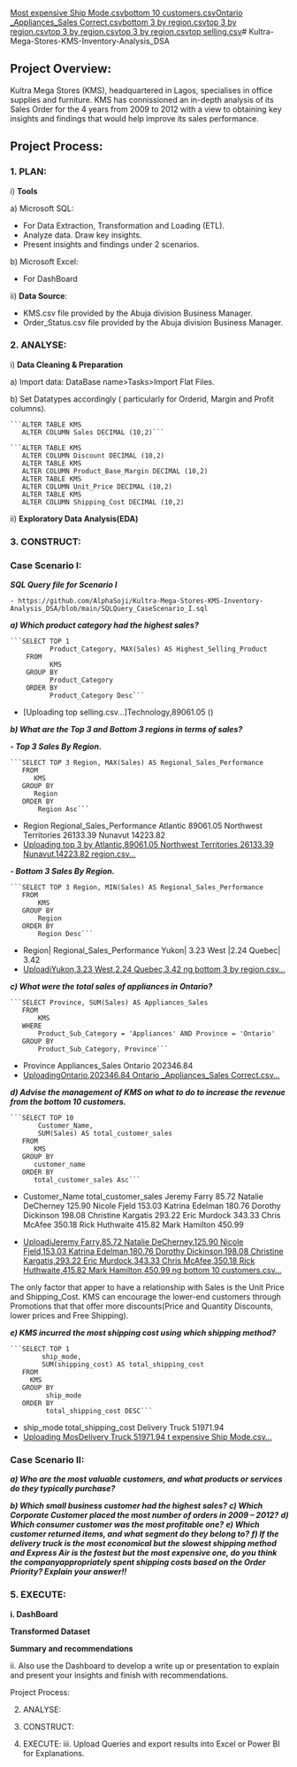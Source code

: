 [Most expensive Ship Mode.csv](https://github.com/user-attachments/files/21058660/Most.expensive.Ship.Mode.csv)[bottom 10 customers.csv](https://github.com/user-attachments/files/21058087/bottom.10.customers.csv)[Ontario _Appliances_Sales Correct.csv](https://github.com/user-attachments/files/21057842/Ontario._Appliances_Sales.Correct.csv)[bottom 3 by region.csv](https://github.com/user-attachments/files/21057683/bottom.3.by.region.csv)[top 3 by region.csv](https://github.com/user-attachments/files/21057580/top.3.by.region.csv)[top 3 by region.csv](https://github.com/user-attachments/files/21057566/top.3.by.region.csv)[top 3 by region.csv](https://github.com/user-attachments/files/21057556/top.3.by.region.csv)[top selling.csv](https://github.com/user-attachments/files/21057146/top.selling.csv)# Kultra-Mega-Stores-KMS-Inventory-Analysis_DSA

## Project Overview:

Kultra Mega Stores (KMS), headquartered in Lagos, specialises in office supplies and
furniture. KMS has connissioned an in-depth analysis of its Sales Order for the 4 years from 2009 to 2012 with 
a view to obtaining key insights and findings that would help improve its sales performance.

## Project Process: 
### 1.	PLAN:
i)	**Tools**

a) Microsoft SQL: 
- For Data Extraction, Transformation and Loading (ETL).
- Analyze data. Draw key insights.
- Present insights and findings under 2 scenarios.

b) Microsoft Excel:
- For DashBoard
      
ii)	**Data Source**:

  - KMS.csv file provided by the Abuja division Business Manager.
  - Order_Status.csv file provided by the Abuja division Business Manager.

### 2.	ANALYSE:
i)	**Data Cleaning & Preparation**

a) Import data: DataBase name>Tasks>Import Flat Files.

b) Set Datatypes accordingly ( particularly for Orderid, Margin and Profit columns).

    ```ALTER TABLE KMS 
       ALTER COLUMN Sales DECIMAL (10,2)```

    ```ALTER TABLE KMS
       ALTER COLUMN Discount DECIMAL (10,2)
       ALTER TABLE KMS
       ALTER COLUMN Product_Base_Margin DECIMAL (10,2)
       ALTER TABLE KMS
       ALTER COLUMN Unit_Price DECIMAL (10,2)
       ALTER TABLE KMS
       ALTER COLUMN Shipping_Cost DECIMAL (10,2)
ii) **Exploratory Data Analysis(EDA)**
   
### 3.	CONSTRUCT:

### Case Scenario I: 

***SQL Query file for Scenario I***

	- https://github.com/AlphaSoji/Kultra-Mega-Stores-KMS-Inventory-Analysis_DSA/blob/main/SQLQuery_CaseScenario_I.sql
 
***a)	Which product category had the highest sales?***

    ```SELECT TOP 1 
	          Product_Category, MAX(Sales) AS Highest_Selling_Product
        FROM 
	          KMS
        GROUP BY 
	          Product_Category
        ORDER BY 
	          Product_Category Desc```

-  [Uploading top selling.csv…]Technology,89061.05
()

***b)	What are the Top 3 and Bottom 3 regions in terms of sales?***

***- Top 3 Sales By Region.***

    ```SELECT TOP 3 Region, MAX(Sales) AS Regional_Sales_Performance
       FROM 
          KMS
       GROUP BY 
          Region
       ORDER BY 
           Region Asc```
   - Region	Regional_Sales_Performance
      Atlantic	89061.05
      Northwest Territories	26133.39
      Nunavut	14223.82
   - [Uploading top 3 by Atlantic,89061.05
Northwest Territories,26133.39
Nunavut,14223.82
region.csv…]()

***- Bottom 3 Sales By Region.***

    ```SELECT TOP 3 Region, MIN(Sales) AS Regional_Sales_Performance
       FROM 
           KMS
       GROUP BY 
           Region
       ORDER BY 
           Region Desc```
           
  - Region|	Regional_Sales_Performance
    Yukon|	3.23
    West	|2.24
    Quebec|	3.42
  - [UploadiYukon,3.23
West,2.24
Quebec,3.42
ng bottom 3 by region.csv…]()

***c)	What were the total sales of appliances in Ontario?***

    ```SELECT Province, SUM(Sales) AS Appliances_Sales
       FROM
           KMS
       WHERE
           Product_Sub_Category = 'Appliances' AND Province = 'Ontario'
       GROUP BY
           Product_Sub_Category, Province```

- Province	Appliances_Sales
  Ontario	202346.84
- [UploadingOntario,202346.84
 Ontario _Appliances_Sales Correct.csv…]()

***d)	Advise the management of KMS on what to do to increase the revenue from the bottom 10 customers.***

    ```SELECT TOP 10
           Customer_Name,
           SUM(Sales) AS total_customer_sales
       FROM
          KMS
       GROUP BY
          customer_name
       ORDER BY
          total_customer_sales Asc```

- Customer_Name	total_customer_sales
  Jeremy Farry	85.72
  Natalie DeCherney	125.90
  Nicole Fjeld	153.03
  Katrina Edelman	180.76
  Dorothy Dickinson	198.08
  Christine Kargatis	293.22
  Eric Murdock	343.33
  Chris McAfee	350.18
  Rick Huthwaite	415.82
  Mark Hamilton	450.99

- [UploadiJeremy Farry,85.72
Natalie DeCherney,125.90
Nicole Fjeld,153.03
Katrina Edelman,180.76
Dorothy Dickinson,198.08
Christine Kargatis,293.22
Eric Murdock,343.33
Chris McAfee,350.18
Rick Huthwaite,415.82
Mark Hamilton,450.99
ng bottom 10 customers.csv…]()

The only factor that apper to have a relationship with Sales is the Unit Price and Shipping_Cost. KMS can encourage the 
lower-end customers through Promotions that that offer more discounts(Price and Quantity Discounts, lower prices and Free Shipping).

***e)	KMS incurred the most shipping cost using which shipping method?***

	```SELECT TOP 1
    		ship_mode,
    		SUM(shipping_cost) AS total_shipping_cost
	   FROM
   		 KMS
	   GROUP BY
    		 ship_mode
	   ORDER BY
    		 total_shipping_cost DESC```

   - ship_mode	total_shipping_cost
	Delivery Truck	51971.94
   - [Uploading MosDelivery Truck,51971.94
t expensive Ship Mode.csv…]()

### Case Scenario II:

***a)	Who are the most valuable customers, and what products or services do they typically purchase?***

	
***b)	Which small business customer had the highest sales?***
***c)	Which Corporate Customer placed the most number of orders in 2009 – 2012?***
***d)	Which consumer customer was the most profitable one?***
***e)	Which customer returned items, and what segment do they belong to?***
***f)	If the delivery truck is the most economical but the slowest shipping method and Express Air is the fastest but the most expensive one, do you think the companyappropriately spent shipping costs based on the Order Priority? Explain your answer!!***
### 5.	EXECUTE:
**i.  DashBoard** 


**Transformed Dataset**

**Summary and recommendations**

ii. Also use the Dashboard to develop a write up or presentation to explain and present your insights and finish with recommendations.



Project Process: 


2.	ANALYSE:


3.	CONSTRUCT:

4.	EXECUTE:
iii. Upload Queries and export results into Excel or Power BI for Explanations.

